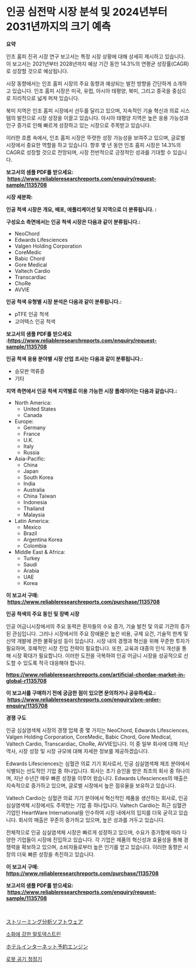 <p><h1>인공 심전막 시장 분석 및 2024년부터 2031년까지의 크기 예측</h1></p><p><strong>요약</strong></p>
<p><p>인조 홈피 진귀 시장 연구 보고서는 특정 시장 상황에 대해 상세히 제시하고 있습니다. 이 보고서는 2021년부터 2028년까지 예상 기간 동안 14.3%의 연평균 성장률(CAGR)로 성장할 것으로 예상됩니다.</p><p>시장 동향에서는 인조 홈피 시장의 주요 동향과 예상되는 발전 방향을 간단하게 소개하고 있습니다. 인조 홈피 시장은 미국, 유럽, 아시아 태평양, 북미, 그리고 중국을 중심으로 지리적으로 넓게 퍼져 있습니다.</p><p>북미 지역은 인조 홈피 시장에서 선두를 달리고 있으며, 지속적인 기술 혁신과 의료 시스템의 발전으로 시장 성장을 이끌고 있습니다. 아시아 태평양 지역은 높은 응용 가능성과 인구 증가로 인해 빠르게 성장하고 있는 시장으로 주목받고 있습니다.</p><p>이러한 흐름 속에서, 인조 홈피 시장은 뚜렷한 성장 가능성을 보여주고 있으며, 글로벌 시장에서 중요한 역할을 하고 있습니다. 향후 몇 년 동안 인조 홈피 시장은 14.3%의 CAGR로 성장할 것으로 전망되며, 시장 전반적으로 긍정적인 성과를 기대할 수 있습니다.</p></p>
<p><strong>보고서의 샘플 PDF를 받으세요: &nbsp;<a href="https://www.reliableresearchreports.com/enquiry/request-sample/1135708">https://www.reliableresearchreports.com/enquiry/request-sample/1135708</a></strong></p>
<p><strong>시장 세분화:</strong></p>
<p><strong> 인공 척색 시장은 개요, 배포, 애플리케이션 및 지역으로 더 분류됩니다. :</strong></p>
<p><strong>구성요소 측면에서는 인공 척색 시장은 다음과 같이 분류됩니다.:</strong></p>
<p><ul><li>NeoChord</li><li>Edwards Lifesciences</li><li>Valgen Holding Corporation</li><li>CoreMedic</li><li>Babic Chord</li><li>Gore Medical</li><li>Valtech Cardio</li><li>Transcardiac</li><li>ChoRe</li><li>AVVIE</li></ul></p>
<p><strong> 인공 척색 유형별 시장 분석은 다음과 같이 분류됩니다.:</strong></p>
<p><ul><li>pTFE 인공 척색</li><li>고어텍스 인공 척색</li></ul></p>
<p><strong>보고서의 샘플 PDF를 받으세요 :<a href="https://www.reliableresearchreports.com/enquiry/request-sample/1135708">https://www.reliableresearchreports.com/enquiry/request-sample/1135708</a></strong></p>
<p><strong> 인공 척색 응용 분야별 시장 산업 조사는 다음과 같이 분류됩니다.:</strong></p>
<p><ul><li>승모판 역류증</li><li>기타</li></ul></p>
<p><strong>지역 측면에서 인공 척색 지역별로 이용 가능한 시장 플레이어는 다음과 같습니다.:</strong></p>
<p><ul>
    <li>
        North America:
        <ul>
            <li>United States</li>
            <li>Canada</li>
        </ul>
    </li>
    <li>
        Europe:
        <ul>
            <li>Germany</li>
            <li>France</li>
            <li>U.K.</li>
            <li>Italy</li>
            <li>Russia</li>
        </ul>
    </li>
    <li>
        Asia-Pacific:
        <ul>
            <li>China</li>
            <li>Japan</li>
            <li>South Korea</li>
            <li>India</li>
            <li>Australia</li>
            <li>China Taiwan</li>
            <li>Indonesia</li>
            <li>Thailand</li>
            <li>Malaysia</li>
        </ul>
    </li>
    <li>
        Latin America:
        <ul>
            <li>Mexico</li>
            <li>Brazil</li>
            <li>Argentina Korea</li>
            <li>Colombia</li>
        </ul>
    </li>
    <li>
        Middle East & Africa:
        <ul>
            <li>Turkey</li>
            <li>Saudi</li>
            <li>Arabia</li>
            <li>UAE</li>
            <li>Korea</li>
        </ul>
    </li>
    </ul></p>
<p><strong>이 보고서 구매: &nbsp;<a href="https://www.reliableresearchreports.com/purchase/1135708">https://www.reliableresearchreports.com/purchase/1135708</a></strong></p>
<p><strong>인공 척색의 주요 동인 및 장벽 시장</strong></p>
<p><p>인공 어금니시장에서의 주요 동력은 환자들의 수요 증가, 기술 발전 및 의료 기관의 증가된 관심입니다. 그러나 시장에서의 주요 장애물은 높은 비용, 규제 요건, 기술적 한계 및 신약 개발에 관한 불확실성 등이 있습니다. 시장 내의 경쟁과 혁신을 위해 꾸준한 투자가 필요하며, 호혜적인 시장 진입 전략이 필요합니다. 또한, 교육과 대중의 인식 개선을 통해 시장 확대가 필요합니다. 이러한 도전을 극복하여 인공 어금니 시장을 성공적으로 선도할 수 있도록 적극 대응해야 합니다.</p></p>
<p><strong><a href="https://www.reliableresearchreports.com/artificial-chordae-market-in-global-r1135708">https://www.reliableresearchreports.com/artificial-chordae-market-in-global-r1135708</a></strong></p>
<p><strong>이 보고서를 구매하기 전에 궁금한 점이 있으면 문의하거나 공유하세요.: &nbsp;<a href="https://www.reliableresearchreports.com/enquiry/pre-order-enquiry/1135708">https://www.reliableresearchreports.com/enquiry/pre-order-enquiry/1135708</a></strong></p>
<p><strong>경쟁 구도</strong></p>
<p><p>인공 심실염색체 시장의 경쟁 업체 중 몇 가지는 NeoChord, Edwards Lifesciences, Valgen Holding Corporation, CoreMedic, Babic Chord, Gore Medical, Valtech Cardio, Transcardiac, ChoRe, AVVIE입니다. 이 중 일부 회사에 대해 지난 역사, 시장 성장 및 시장 규모에 대해 자세한 정보를 제공하겠습니다.</p><p>Edwards Lifesciences는 심혈관 의료 기기 회사로서, 인공 심실염색체 제조 분야에서 식별되는 선도적인 기업 중 하나입니다. 회사는 초기 승인을 받은 최초의 회사 중 하나이며, 지난 수년간 매우 빠른 성장을 이루어 왔습니다. Edwards Lifesciences의 매출은 지속적으로 증가하고 있으며, 글로벌 시장에서 높은 점유율을 보유하고 있습니다.</p><p>Valtech Cardio는 심혈관 의료 기기 분야에서 혁신적인 제품을 생산하는 회사로, 인공 심실염색체 시장에서도 주목받는 기업 중 하나입니다. Valtech Cardio는 최근 심혈관 기업인 HeartWare International을 인수하여 시장 내에서의 입지를 더욱 굳히고 있습니다. 회사의 매출은 꾸준히 증가하고 있으며, 높은 성과를 거두고 있습니다.</p><p>전체적으로 인공 심실염색체 시장은 빠르게 성장하고 있으며, 수요가 증가함에 따라 다양한 기업들이 시장에 진입하고 있습니다. 각 기업은 제품의 혁신성과 효율성을 통해 경쟁력을 확보하고 있으며, 소비자들로부터 높은 인기를 얻고 있습니다. 이러한 동향은 시장의 더욱 빠른 성장을 촉진하고 있습니다.</p></p>
<p><strong>이 보고서 구매: &nbsp; <a href="https://www.reliableresearchreports.com/purchase/1135708">https://www.reliableresearchreports.com/purchase/1135708</a></strong></p>
<p><strong>보고서의 샘플 PDF를 받으세요: &nbsp;<a href="https://www.reliableresearchreports.com/enquiry/request-sample/1135708">https://www.reliableresearchreports.com/enquiry/request-sample/1135708</a></strong><strong></strong></p>
<p>&nbsp;</p>
<p><p><a href="https://medium.com/@kingmsvie/%E3%82%B9%E3%83%88%E3%83%AA%E3%83%BC%E3%83%9F%E3%83%B3%E3%82%B0%E3%82%A2%E3%83%8A%E3%83%AA%E3%83%86%E3%82%A3%E3%82%AF%E3%82%B9%E3%82%BD%E3%83%95%E3%83%88%E3%82%A6%E3%82%A7%E3%82%A2%E5%B8%82%E5%A0%B4%E3%83%AC%E3%83%9D%E3%83%BC%E3%83%88%E3%81%AF-%E3%81%93%E3%81%AE%E5%B8%82%E5%A0%B4%E3%81%AE%E6%9C%80%E6%96%B0%E3%81%AE%E3%83%88%E3%83%AC%E3%83%B3%E3%83%89%E3%81%A8%E6%88%90%E9%95%B7%E6%A9%9F%E4%BC%9A%E3%82%92%E6%98%8E%E3%82%89%E3%81%8B%E3%81%AB%E3%81%97%E3%81%A6%E3%81%84%E3%81%BE%E3%81%99-b5f4104185ec">ストリーミング分析ソフトウェア</a></p><p><a href="https://medium.com/@arthuralety6767836754/%EC%86%8C%ED%99%94-%EC%A0%80%ED%95%AD%EC%84%B1-%EB%A7%90%ED%86%A0%EB%8D%B1%EC%8A%A4%ED%8A%B8%EB%A6%B0-%EC%8B%9C%EC%9E%A5-%EA%B2%BD%EC%9F%81-%EB%B6%84%EC%84%9D-%EC%8B%9C%EC%9E%A5-%EB%8F%99%ED%96%A5-%EB%B0%8F-2031%EB%85%84%EA%B9%8C%EC%A7%80%EC%9D%98-%EC%98%88%EC%B8%A1-060f8f464b9c">소화에 강한 말토덱스트린</a></p><p><a href="https://medium.com/@myronobertrtys5475654/%E3%83%9B%E3%83%86%E3%83%AB-%E3%82%A4%E3%83%B3%E3%82%BF%E3%83%BC%E3%83%8D%E3%83%83%E3%83%88-%E4%BA%88%E7%B4%84-%E3%82%A8%E3%83%B3%E3%82%B8%E3%83%B3-%E5%B8%82%E5%A0%B4-%E5%B8%82%E5%A0%B4%E3%81%AE%E6%88%90%E9%95%B7%E7%8E%87-%E5%B8%82%E5%A0%B4%E3%83%88%E3%83%AC%E3%83%B3%E3%83%89-%E3%81%8A%E3%82%88%E3%81%B3%E6%88%90%E9%95%B7%E6%88%A6%E7%95%A5%E3%81%AB%E9%96%A2%E3%81%99%E3%82%8B%E6%B4%9E%E5%AF%9F-eb38cc39df16">ホテルインターネット予約エンジン</a></p><p><a href="https://medium.com/@evo032/%EB%A1%9C%EB%B4%87-%EA%B3%B5%EA%B8%B0-%EC%B2%AD%EC%A0%95%EA%B8%B0-%EC%8B%9C%EC%9E%A5-%EC%A1%B0%EC%82%AC-%EB%B3%B4%EA%B3%A0%EC%84%9C-%EA%B7%B8-%EC%97%AD%EC%82%AC-%EB%B0%8F-2024%EB%85%84%EB%B6%80%ED%84%B0-2031%EB%85%84%EA%B9%8C%EC%A7%80%EC%9D%98-%EC%A0%84%EB%A7%9D-95b87a57a166">로봇 공기 청정기</a></p></p>